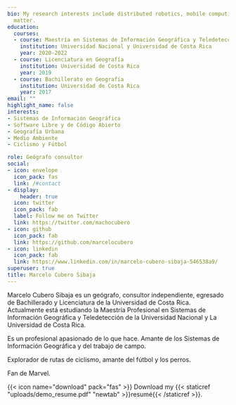 ```yaml
---
bio: My research interests include distributed robotics, mobile computing and programmable
  matter.
education:
  courses:
  - course: Maestría en Sistemas de Información Geográfica y Teledetección (cursando actualmente)
    institution: Universidad Nacional y Universidad de Costa Rica
    year: 2020-2022
  - course: Licenciatura en Geografía
    institution: Universidad de Costa Rica
    year: 2019
  - course: Bachillerato en Geografía
    institution: Universidad de Costa Rica
    year: 2017
email: ""
highlight_name: false
interests:
- Sistemas de Información Geográfica
- Software Libre y de Código Abierto
- Geografía Urbana
- Medio Ambiente
- Ciclismo y Fútbol

role: Geógrafo consultor
social:
- icon: envelope
  icon_pack: fas
  link: /#contact
- display:
    header: true
  icon: twitter
  icon_pack: fab
  label: Follow me on Twitter
  link: https://twitter.com/machocubero
- icon: github
  icon_pack: fab
  link: https://github.com/marcelocubero
- icon: linkedin
  icon_pack: fab
  link: https://www.linkedin.com/in/marcelo-cubero-sibaja-546538a9/
superuser: true
title: Marcelo Cubero Sibaja
---
```


Marcelo Cubero Sibaja es un geógrafo, consultor independiente, egresado de Bachillerado y Licenciatura de la Universidad de Costa Rica. Actualmente está estudiando la Maestría Profesional en Sistemas de Información Geográfica y Teledetección de la Universidad Nacional y La Universidad de Costa Rica. 

Es un profesional apasionado de lo que hace. Amante de los Sistemas de Información Geográfica y del trabajo de campo. 

Explorador de rutas de ciclismo, amante del fútbol y los perros. 

Fan de Marvel.

{{< icon name="download" pack="fas" >}} Download my {{< staticref "uploads/demo_resume.pdf" "newtab" >}}resumé{{< /staticref >}}.
